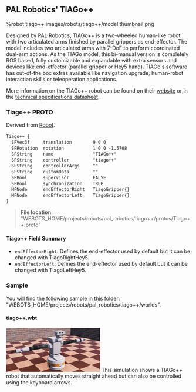## PAL Robotics' TIAGo++

%robot tiago++ images/robots/tiago++/model.thumbnail.png

Designed by PAL Robotics, TIAGo++ is a two-wheeled human-like robot with two articulated arms finished by parallel grippers as end-effector.
The model includes two articulated arms with 7-DoF to perform coordinated dual-arm actions.
As the TIAGo model, this bi-manual version is completely ROS based, fully customizable and expandable with extra sensors and devices like end-effector (parallel gripper or Hey5 hand).
TIAGo's software has out-of-the box extras available like navigation upgrade, human-robot interaction skills or teleoperation applications.

More information on the TIAGo++ robot can be found on their [website](http://blog.pal-robotics.com/tiago-bi-manual-robot-research/) or in the [technical specifications datasheet](http://pal-robotics.com/wp-content/uploads/2019/07/Datasheet_TIAGo_Complete.pdf).

### Tiago++ PROTO

Derived from [Robot](../reference/robot.md).
```
Tiago++ {
  SFVec3f     translation        0 0 0
  SFRotation  rotation           1 0 0 -1.5708
  SFString    name               "TIAGo++"
  SFString    controller         "tiago++"
  SFString    controllerArgs     ""
  SFString    customData         ""
  SFBool      supervisor         FALSE
  SFBool      synchronization    TRUE
  MFNode      endEffectorRight   TiagoGripper{}
  MFNode      endEffectorLeft    TiagoGripper{}
}
```
> **File location**: "WEBOTS\_HOME/projects/robots/pal_robotics/tiago++/protos/Tiago++.proto"

#### Tiago++ Field Summary

- `endEffectorRight`: Defines the end-effector used by default but it can be changed with TiagoRightHey5.
- `endEffectorLeft`:  Defines the end-effector used by default but it can be changed with TiagoLeftHey5.

### Sample

You will find the following sample in this folder: "WEBOTS\_HOME/projects/robots/pal_robotics/tiago++/worlds".

#### tiago++.wbt

![tiago++.wbt.png](images/robots/tiago++/tiago++.wbt.thumbnail.jpg) This simulation shows a TIAGo++ robot that automatically moves straight ahead but can also be controlled using the keyboard arrows.
